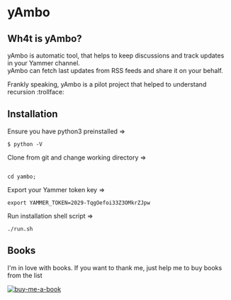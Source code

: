 # yAmbo 

## Wh4t is yAmbo?  

yAmbo is automatic tool, that helps to keep discussions and track updates in your Yammer channel.  
yAmbo can fetch last updates from RSS feeds and share it on your behalf.

Frankly speaking, yAmbo is a pilot project that helped to understand recursion :trollface:

## Installation

Ensure you have python3 preinstalled =>

```
$ python -V
```

Clone from git and change working directory =>
```

cd yambo;
```

Export your Yammer token key =>
```
export YAMMER_TOKEN=2029-TqgOefoi33Z3OMkrZJpw
```

Run installation shell script =>
```
./run.sh
```

## Books  
I'm in love with books. If you want to thank me, just help me to buy books from the list  

[![buy-me-a-book](https://img.shields.io/badge/Amazon-Buy%20me%20a%20book-important)](https://www.amazon.com/hz/wishlist/ls/3NSSXQK5CTS8N?ref_=wl_share)
